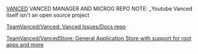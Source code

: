 
[VANCED](https://github.com/YTVanced)
VANCED MANAGER AND MICROG REPO NOTE: _Youtube Vanced itself isn't an open source project

[TeamVanced/Vanced: Vanced Issues/Docs repo](https://github.com/TeamVanced/vanced)

[TeamVanced/VancedStore: General Application Store with support for root apps and more](https://github.com/TeamVanced/VancedStore)
